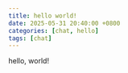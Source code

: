 ```yaml
---
title: hello world!
date: 2025-05-31 20:40:00 +0800
categories: [chat, hello]
tags: [chat]
---
```


hello, world!